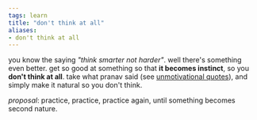 ```yaml
---
tags: learn 
title: "don't think at all"
aliases:
- don't think at all
---
```


you know the saying *"think smarter not harder"*. well there's something even better. get so good at something so that **it becomes instinct**, so you **don't think at all**. take what pranav said (see [unmotivational quotes](quotes.md)), and simply make it natural so you don't think.

*proposal*: practice, practice, practice again, until something becomes second nature.